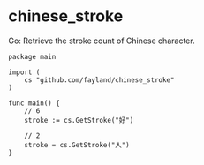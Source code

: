 chinese_stroke
==============

Go: Retrieve the stroke count of Chinese character.


```
package main

import (
    cs "github.com/fayland/chinese_stroke"
)

func main() {
    // 6
    stroke := cs.GetStroke("好")

    // 2
    stroke = cs.GetStroke("人")
}

```